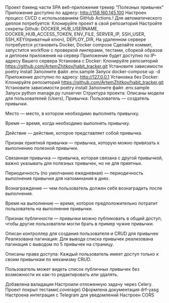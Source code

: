Проект бэкенд части SPA веб-приложения трекер "Полезных привычек"
Приложение доступно по адресу: http://158.160.145.100
Настроен процесс CI/CD с использованием GitHub Actions.!
Для автоматического деплоя потребуется:
Клонируйте проект в свой репозиторий
Настройте секреты Github: DOCKER_HUB_USERNAME, DOCKER_HUB_ACCESS_TOKEN, ENV_FILE, SERVER_IP, SSH_USER, SSH_KEY(приватный ключ), DEPLOY_DIR,
На удаленном сервере потребуется установить Docker, Docker compose
Сделайте коммит, запустится workflow c проверкой линтерами, тестами, сборкой образов и деплоем приложения на сервер
Приложение будет доступно по IP-адресу Вашего сервера
Установка с Docker:
Клонируйте репозиторий
  https://github.com/ArtemZhitkov/habit_tracker.git
Установите зависимости
   poetry install
Заполните файл .env.sample
Запуск
  docker-compose up -d 
Приложение доступно по адресу: http://127.0.0.1
Установка без Docker:
Клонируйте репозиторий
  https://github.com/ArtemZhitkov/habit_tracker.git
Установите зависимости
   poetry install
Заполните файл .env.sample
Запуск
  python manage.py runserver 
Структура проекта:
Описаны модели для пользователей (Users),
Привычка:
Пользователь — создатель привычки.

Место — место, в котором необходимо выполнять привычку.

Время — время, когда необходимо выполнять привычку.

Действие — действие, которое представляет собой привычка.

Признак приятной привычки — привычка, которую можно привязать к выполнению полезной привычки.

Связанная привычка — привычка, которая связана с другой привычкой, важно указывать для полезных привычек, но не для приятных.

Периодичность (по умолчанию ежедневная) — периодичность выполнения привычки для напоминания в днях.

Вознаграждение — чем пользователь должен себя вознаградить после выполнения.

Время на выполнение — время, которое предположительно потратит пользователь на выполнение привычки.

Признак публичности — привычки можно публиковать в общий доступ, чтобы другие пользователи могли брать в пример чужие привычки.

Описан контроллер для создания пользователя и CRUD для привычек
Реализована пагинация:
Для вывода списка привычек реализована пагинация с выводом по 5 привычек на страницу.

Описаны права доступа:
Каждый пользователь имеет доступ только к своим привычкам по механизму CRUD.

Пользователь может видеть список публичных привычек без возможности их как-то редактировать или удалять.

Добавлена валидация
Настроили отложенную задачу через Celery.
Проект покрыт тестами(.coverage)
Оформлена документация drf-yasg
Настроена интеграция с Telegram для уведомлений
Настроен CORS